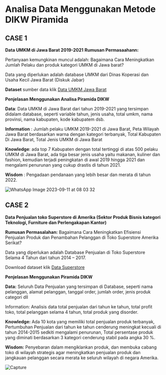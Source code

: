 
# Analisa Data Menggunakan Metode DIKW Piramida

## CASE 1
**Data UMKM di Jawa Barat 2019-2021**
**Rumusan Permasaahann:**

Pertanyaan kemungkinan muncul adalah:
Bagaimana Cara Meningkatkan Jumlah Pelaku dan produk kategori UMKM di
Jawa barat?

Data yang diperlukan adalah database UMKM dari Dinas Koperasi dan Usaha
Kecil Jawa Barat (Diskuk Jabar)

**Dataset**
sumber data klik <a href="https://opendata.jabarprov.go.id/id/dataset/jumlah-usaha-mikro-kecil-dan-menengah-umkm-binaan-berdasarkan-jenis-usaha-di-jawa-barat"> Data UMKM Jawa Barat</a>

**Penjelasan Menggunakan Analisa Piramida DIKW**

**Data**: Data UMKM di Jawa Barat dari tahun 2019-2021 yang tersimpan didalam database, seperti
variable tahun, jenis usaha, total umkm, nama provinsi, nama kabupaten, kode kabupatem dsb.

**Information** : Jumlah pelaku UMKM 2019-2021 di Jawa Barat, Peta Wilayah Jawa Barat
berdasarkan warna dengan kategori terbanyak, Total Kabupaten Di Jawa Barat, Total Jenis
UMKM di Jawa Barat

**Knowledge**: ada top 7 Kabupaten dengan total tertinggi di atas 500 pelaku UMKM di Jawa Barat,
ada tiga besar jenis usaha yaitu makanan, kuliner dan fashion, kemudian terjadi peningkatan di
awal 2019 hingga 2021 dan mengalami penurunan yang cukup drastis di tahun 2021.

**Wisdom** : Pengadaan pendanaan yang lebih besar dan merata di tahun 2022.

![WhatsApp Image 2023-09-11 at 08 03 32](https://github.com/PajrulPalah/Belajar_Data_Analisis_Dengan_DIKW/assets/143974279/3d9e82b3-939c-4606-b292-dbeed68dd0d5)

## CASE 2
**Data Penjualan toko Superstore di Amerika (Sektor Produk Bisnis kategori 
Teknologi, Furniture dan Perlengakapan Kantor)**

**Rumusan Permasalahan:**
Bagaimana Cara Meningkatkan Efisiensi Penjualan Produk dan Penambahan 
Pelanggan di Toko Superstore Amerika Serikat?

Data yang diperlukan adalah Database Penjualan di Toko Superstore Selama 4
Tahun dari tahun 2014 – 2017.

Download dataset klik  <a href="https://docs.google.com/spreadsheets/d/19F1JrbwM0mtoYS6zLi9QFGPLUJkQuypf/edit#gid=2078121998"> Data Superstore </a>

**Penjelasan Menggunakan Piramida DIKW**

**Data:** Seluruh Data Penjualan yang tersimpan di Database, seperti nama pelanggan, alamat 
pelanggan, tanggal order, jumlah order, jenis produk categori dll

Information: Analisis data total penjualan dari tahun ke tahun, total profit toko, total pelanggan 
selama 4 tahun, total produk yang disorder.

**Knowledge:** Ada 10 kota yang memiliki total penjualan produk terbanyak, Pertumbuhan 
Penjualan dari tahun ke tahun cenderung meningkat kecuali di tahun 2014-2015 sedkiti mengalami
penurunan, Total persentase produk yang diminati berdasarkan 3 kategori cenderung stabil pada 
angka 30 %.

**Wisdom:** Penyebaran dalam mengiklankan produk, dan membuka cabang toko di wilayah 
strategis agar meningkatkan penjualan produk dan jangkauan pelanggan secara merata ke seluruh 
wilayah di negara Amerika.

![Capture](https://github.com/PajrulPalah/Belajar_Data_Analisis_Dengan_DIKW/assets/143974279/2d254383-9171-48f2-8ac6-ff7cc917f637)


